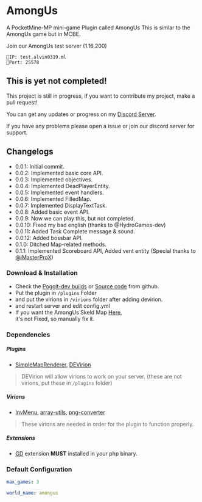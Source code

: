 # AmongUs

A PocketMine-MP mini-game Plugin called AmongUs
This is simlar to the AmongUs game but in MCBE.

Join our AmongUs test server (1.16.200)
```
🔹️IP: test.alvin0319.ml
🔸️Port: 25578
```

## This is yet not completed!

This project is still in progress, if you want to contribute my project, make a pull request!

You can get any updates or progress on my [Discord Server](https://discord.gg/Py2vSwg3B3).

If you have any problems please open a issue or join our discord server for support.

## Changelogs

- 0.0.1: Initial commit.
- 0.0.2: Implemented basic core API.
- 0.0.3: Implemented objectives.
- 0.0.4: Implemented DeadPlayerEntity.
- 0.0.5: Implemented event handlers.
- 0.0.6: Implemented FilledMap.
- 0.0.7: Implemented DisplayTextTask.
- 0.0.8: Added basic event API.
- 0.0.9: Now we can play this, but not completed.
- 0.0.10: Fixed my bad english (thanks to @HydroGames-dev)
- 0.0.11: Added Task Complete message & sound.
- 0.0.12: Added bossbar API.
- 0.1.0: Ditched Map-related methods.
- 0.1.1: Implemented Scoreboard API, Added vent entity (Special thanks to [@iMasterProX](https://github.com/iMasterProX))

### Download & Installation

- Check the [Poggit-dev builds](https://poggit.pmmp.io/ci/alvin0319/AmongUs) or [Source code](https://github.com/alvin0319/AmongUs/archive/master.zip) from github.
- Put the plugin in ``/plugins`` Folder
- and put the virions in ``/virions`` folder after adding devirion.
- and restart server and edit config.yml
- If you want the AmongUs Skeld Map [Here](https://cdn.discordapp.com/attachments/773847823955263518/776089161765486613/world.zip),   
it's not Fixed, so manually fix it.

### Dependencies

##### Plugins

* [SimpleMapRenderer](https://poggit.pmmp.io/p/SimpleMapRenderer/1.0.0),   [DEVirion](https://github.com/poggit/devirion)    
> DEVirion will allow virions to work on your server. (these are not virions, put these in ``/plugins`` folder)  

##### Virions

* [InvMenu](https://github.com/Muqsit/InvMenu),   [array-utils](https://github.com/PresentKim/arrayutils),   [png-converter](https://github.com/PresentKim/png-converter) 
> These virions are needed in order for the plugin to function properly.

##### Extensions
* [GD](https://www.php.net/manual/en/book.image.php) extension **MUST** installed in your php binary.

### Default Configuration


```yaml
max_games: 3

world_name: amongus
